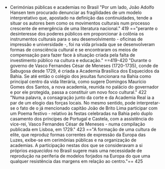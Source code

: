 - Cerimónias públicas e academias no Brasil
"Por um lado, João Adolfo Hansen tem procurado denunciar as fragilidades de um modelo interpretativo que, apostado na definição das continuidades, tende a situar os autores bem como os movimentos culturais num processo crescente de emergência de uma literatura nacional." 419
=="perante o desinteresse dos poderes públicos em proporcionar à colônia os instrumentos culturais para o seu desenvolvimento - oficinas de impressão e universidade -, foi na vida privada que se desenvolveram formas de consciência cultural e se encontraram os meios de compensação para fazer face à situação criada pela falta de investimento público na cultura e educação." ==419-420
"Durante o governo de Vasco Fernandes César de Meneses (1720-1735), conde de Sabugosa desde 1729, é criada a Academia Brasílica dos Esquecidos da Bahia. Se até então o colégio dos jesuítas funcionara na Bahia como principal centro da vida literária, como sugere Domingos Maurício Gomes dos Santos, a nova academia, reunida no palácio do governador e por ele protegida, passa a constituir um novo foco cultural." 422
"Numa palavra, a consagração junto da corte e da Academia Real ia a par de um elogio das forças locais. No mesmo sentido, pode interpretar-se o fato de o já mencionado capitão João de Brito Lima participar com um Poema festivo - relativo às festas celebradas na Bahia pelo duplo casamento dos príncipes de Portugal e Castela, com a assistência do vice-rei, Vasco Fernandes César de Meneses - numa compilação publicada em Lisboa, em 1729." 423
=="A formação de uma cultura de elite, que reproduz formas correntes de expressão da Europa das Luzes, exibe-se em cerimônias públicas e na organização de academias. A participação nestas dos que se consideravam a si próprios *esquecidos* no Brasil sugere mais uma necessidade de reprodução na periferia de modelos forjados na Europa do que uma qualquer resistência das margens em relação ao centro."== 425